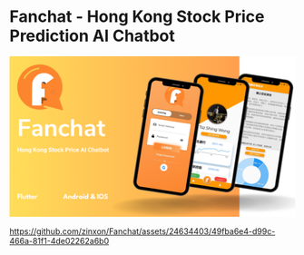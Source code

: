 # Fanchat - Hong Kong Stock Price Prediction AI Chatbot

![alt text](https://github.com/zinxon/Fanchat/blob/master/demo%20image/Fanchat.png)


https://github.com/zinxon/Fanchat/assets/24634403/49fba6e4-d99c-466a-81f1-4de02262a6b0

